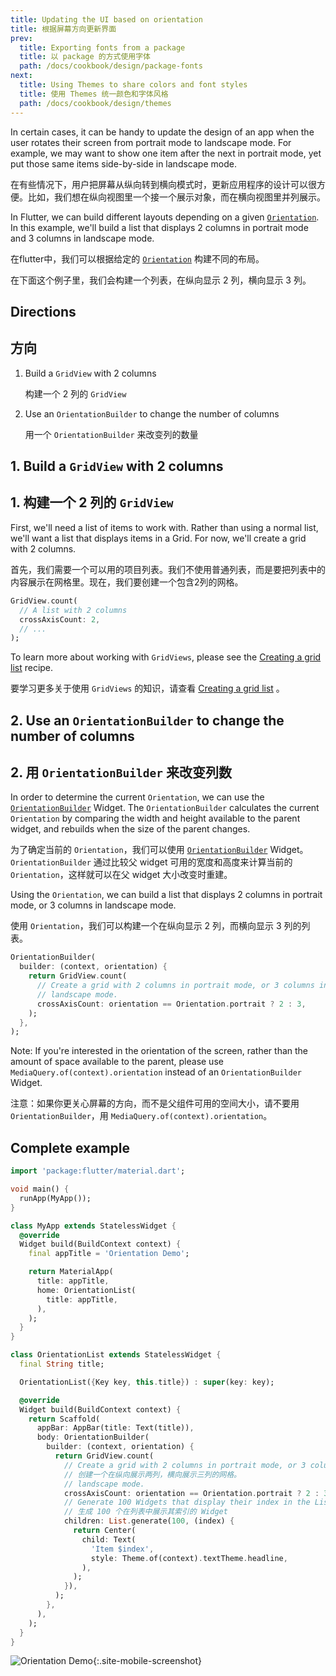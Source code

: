 ```yaml
---
title: Updating the UI based on orientation
title: 根据屏幕方向更新界面
prev:
  title: Exporting fonts from a package
  title: 以 package 的方式使用字体
  path: /docs/cookbook/design/package-fonts
next:
  title: Using Themes to share colors and font styles
  title: 使用 Themes 统一颜色和字体风格
  path: /docs/cookbook/design/themes
---
```


In certain cases, it can be handy to update the design of an app when the user
rotates their screen from portrait mode to landscape mode. For example, we may
want to show one item after the next in portrait mode, yet put those same items
side-by-side in landscape mode.

在有些情况下，用户把屏幕从纵向转到横向模式时，更新应用程序的设计可以很方便。比如，我们想在纵向视图里一个接一个展示对象，而在横向视图里并列展示。



In Flutter, we can build different layouts depending on a given
[`Orientation`]({{site.api}}/flutter/widgets/Orientation-class.html).
In this example, we'll build a list that displays 2 columns in portrait mode and
3 columns in landscape mode.

在flutter中，我们可以根据给定的 [`Orientation`]({{site.api}}/flutter/widgets/Orientation-class.html) 构建不同的布局。

在下面这个例子里，我们会构建一个列表，在纵向显示 2 列，横向显示 3 列。



## Directions

## 方向

  1. Build a `GridView` with 2 columns

     构建一个 2 列的 `GridView` 

  2. Use an `OrientationBuilder` to change the number of columns

     用一个 `OrientationBuilder` 来改变列的数量

## 1. Build a `GridView` with 2 columns

## 1. 构建一个 2 列的 `GridView` 

First, we'll need a list of items to work with. Rather than using a normal list,
we'll want a list that displays items in a Grid. For now, we'll create a grid
with 2 columns.

首先，我们需要一个可以用的项目列表。我们不使用普通列表，而是要把列表中的内容展示在网格里。现在，我们要创建一个包含2列的网格。



<!-- skip -->

```dart
GridView.count(
  // A list with 2 columns
  crossAxisCount: 2,
  // ...
);
```

To learn more about working with `GridViews`, please see the
[Creating a grid list](/docs/cookbook/lists/grid-lists/) recipe.

要学习更多关于使用 `GridViews` 的知识，请查看 [Creating a grid list](/docs/cookbook/lists/grid-lists/) 。

## 2. Use an `OrientationBuilder` to change the number of columns

## 2. 用 `OrientationBuilder` 来改变列数

In order to determine the current `Orientation`, we can use the
[`OrientationBuilder`]({{site.api}}/flutter/widgets/OrientationBuilder-class.html)
Widget. The `OrientationBuilder` calculates the current `Orientation` by
comparing the width and height available to the parent widget, and rebuilds
when the size of the parent changes.

为了确定当前的 `Orientation`，我们可以使用 [`OrientationBuilder`]({{site.api}}/flutter/widgets/OrientationBuilder-class.html) Widget。 `OrientationBuilder` 通过比较父 widget 可用的宽度和高度来计算当前的 `Orientation`，这样就可以在父 widget 大小改变时重建。



Using the `Orientation`, we can build a list that displays 2 columns in portrait
mode, or 3 columns in landscape mode.

使用 `Orientation`，我们可以构建一个在纵向显示 2 列，而横向显示 3 列的列表。

<!-- skip -->
```dart
OrientationBuilder(
  builder: (context, orientation) {
    return GridView.count(
      // Create a grid with 2 columns in portrait mode, or 3 columns in
      // landscape mode.
      crossAxisCount: orientation == Orientation.portrait ? 2 : 3,
    );
  },
);
```

Note: If you're interested in the orientation of the screen, rather than
the amount of space available to the parent, please use
`MediaQuery.of(context).orientation` instead of an `OrientationBuilder` Widget.

注意：如果你更关心屏幕的方向，而不是父组件可用的空间大小，请不要用 `OrientationBuilder`，用 `MediaQuery.of(context).orientation`。

## Complete example

```dart
import 'package:flutter/material.dart';

void main() {
  runApp(MyApp());
}

class MyApp extends StatelessWidget {
  @override
  Widget build(BuildContext context) {
    final appTitle = 'Orientation Demo';

    return MaterialApp(
      title: appTitle,
      home: OrientationList(
        title: appTitle,
      ),
    );
  }
}

class OrientationList extends StatelessWidget {
  final String title;

  OrientationList({Key key, this.title}) : super(key: key);

  @override
  Widget build(BuildContext context) {
    return Scaffold(
      appBar: AppBar(title: Text(title)),
      body: OrientationBuilder(
        builder: (context, orientation) {
          return GridView.count(
            // Create a grid with 2 columns in portrait mode, or 3 columns in
            // 创建一个在纵向展示两列，横向展示三列的网格。
            // landscape mode.
            crossAxisCount: orientation == Orientation.portrait ? 2 : 3,
            // Generate 100 Widgets that display their index in the List
            // 生成 100 个在列表中展示其索引的 Widget
            children: List.generate(100, (index) {
              return Center(
                child: Text(
                  'Item $index',
                  style: Theme.of(context).textTheme.headline,
                ),
              );
            }),
          );
        },
      ),
    );
  }
}
```

![Orientation Demo](/images/cookbook/orientation.gif){:.site-mobile-screenshot}
